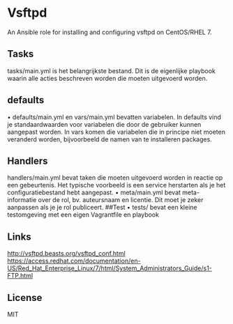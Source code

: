 # Vsftpd

An Ansible role for installing and configuring vsftpd on CentOS/RHEL 7.  

## Tasks
tasks/main.yml is het belangrijkste bestand. Dit is de eigenlijke playbook waarin alle acties beschreven worden die
moeten uitgevoerd worden.

## defaults
• defaults/main.yml en vars/main.yml bevatten variabelen. In defaults vind je standaardwaarden voor variabelen
die door de gebruiker kunnen aangepast worden. In vars komen die variabelen die in principe niet moeten veranderd
worden, bijvoorbeeld de namen van te installeren packages.
## Handlers
handlers/main.yml bevat taken die moeten uitgevoerd worden in reactie op een gebeurtenis. Het typische voorbeeld
is een service herstarten als je het configuratiebestand hebt aangepast.
• meta/main.yml bevat meta-informatie over de rol, bv. auteursnaam en licentie. Dit moet je zeker aanpassen als je je
rol publiceert.
##Test
• tests/ bevat een kleine testomgeving met een eigen Vagrantfile en playbook
## Links
http://vsftpd.beasts.org/vsftpd_conf.html
https://access.redhat.com/documentation/en-US/Red_Hat_Enterprise_Linux/7/html/System_Administrators_Guide/s1-FTP.html

## License

MIT
